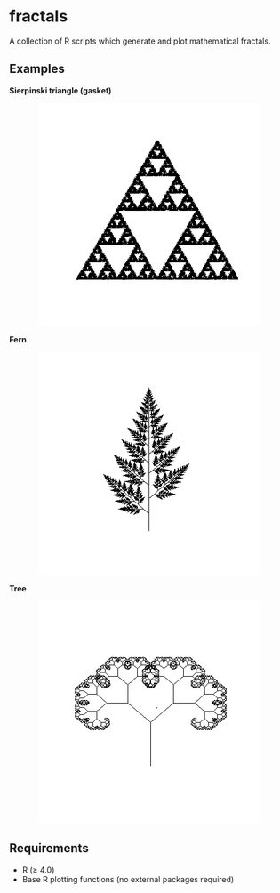 # fractals

A collection of R scripts which generate and plot mathematical fractals.

## Examples

**Sierpinski triangle (gasket)**

<p align="center">
  <img src="outputs/sierpinski_triangle.png" width="400"/>
</p>

**Fern**

<p align="center">
  <img src="outputs/fern.png" width="400"/>
</p>

**Tree**

<p align="center">
  <img src="outputs/tree.png" width="400"/>
</p>

## Requirements

- R (≥ 4.0)
- Base R plotting functions (no external packages required)
